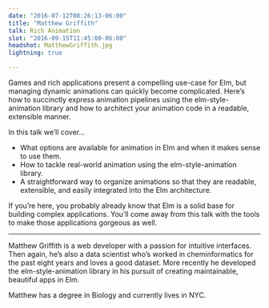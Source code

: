 ```yaml
---
date: "2016-07-12T08:26:13-06:00"
title: "Matthew Griffith"
talk: Rich Animation
slot: "2016-09-15T11:45:00-06:00"
headshot: MatthewGriffith.jpg
lightning: true

---
```


Games and rich applications present a compelling use-case for Elm, but managing
dynamic animations can quickly become complicated. Here’s how to succinctly
express animation pipelines using the elm-style-animation library and how to
architect your animation code in a readable, extensible manner.

<!--more-->

In this talk we’ll cover…

- What options are available for animation in Elm and when it makes sense to use
  them.
- How to tackle real-world animation using the elm-style-animation library.
- A straightforward way to organize animations so that they are readable,
  extensible, and easily integrated into the Elm architecture.

If you’re here, you probably already know that Elm is a solid base for building
complex applications. You’ll come away from this talk with the tools to make
those applications gorgeous as well.

---

Matthew Griffith is a web developer with a passion for intuitive interfaces.
Then again, he’s also a data scientist who’s worked in cheminformatics for the
past eight years and loves a good dataset. More recently he developed the
elm-style-animation library in his pursuit of creating maintainable, beautiful
apps in Elm.

Matthew has a degree in Biology and currently lives in NYC.
